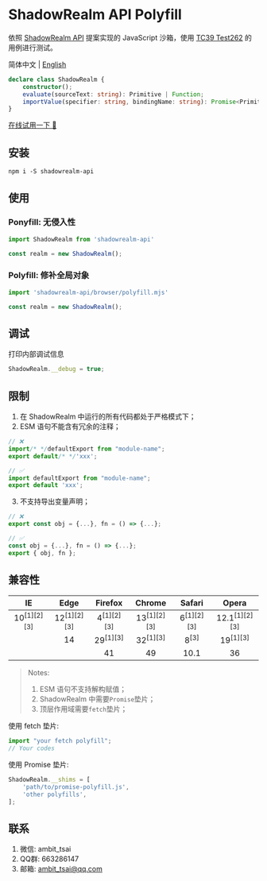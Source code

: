# ShadowRealm API Polyfill
依照 <a href="https://tc39.es/proposal-shadowrealm" target="_blank">ShadowRealm API</a> 提案实现的 JavaScript 沙箱，使用 <a href="https://github.com/tc39/test262/tree/main/test/built-ins/ShadowRealm" target="_blank">TC39 Test262</a> 的用例进行测试。

简体中文 | [English](https://github.com/ambit-tsai/shadowrealm-api)
```ts
declare class ShadowRealm {
    constructor();
    evaluate(sourceText: string): Primitive | Function;
    importValue(specifier: string, bindingName: string): Promise<Primitive | Function>;
}
```
<a href="https://ambit-tsai.github.io/shadowrealm-api/" target="_blank">在线试用一下 🎉</a>


## 安装
```
npm i -S shadowrealm-api
```


## 使用
### Po**n**yfill: 无侵入性
```javascript
import ShadowRealm from 'shadowrealm-api'

const realm = new ShadowRealm();
```

### Po**l**yfill: 修补全局对象
```javascript
import 'shadowrealm-api/browser/polyfill.mjs'

const realm = new ShadowRealm();
```


## 调试
打印内部调试信息
```js
ShadowRealm.__debug = true;
```


## 限制
1. 在 ShadowRealm 中运行的所有代码都处于严格模式下；
2. ESM 语句不能含有冗余的注释；
```js
// ❌
import/* */defaultExport from "module-name";
export default/* */'xxx';

// ✅
import defaultExport from "module-name";
export default 'xxx';
```
3. 不支持导出变量声明；
```js
// ❌
export const obj = {...}, fn = () => {...};

// ✅
const obj = {...}, fn = () => {...};
export { obj, fn };
```


## 兼容性
|IE|Edge|Firefox|Chrome|Safari|Opera|
|:-:|:-:|:-:|:-:|:-:|:-:|
|10<sup>[1][2][3]</sup>|12<sup>[1][2][3]</sup>|4<sup>[1][2][3]</sup>|13<sup>[1][2][3]</sup>|6<sup>[1][2][3]</sup>|12.1<sup>[1][2][3]</sup>|
||14|29<sup>[1][3]</sup>|32<sup>[1][3]</sup>|8<sup>[3]</sup>|19<sup>[1][3]</sup>|
|||41|49|10.1|36|

> Notes:
> 1. ESM 语句不支持解构赋值；
> 1. ShadowRealm 中需要`Promise`垫片；
> 1. 顶层作用域需要`fetch`垫片；

使用 fetch 垫片:
```js
import "your fetch polyfill";
// Your codes
```
使用 Promise 垫片:
```js
ShadowRealm.__shims = [
    'path/to/promise-polyfill.js',
    'other polyfills',
];
```


## 联系
1. 微信: ambit_tsai
1. QQ群: 663286147
1. 邮箱: ambit_tsai@qq.com
